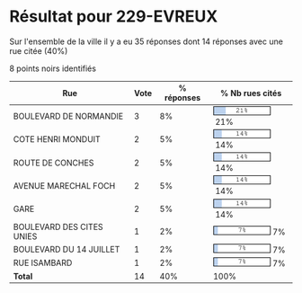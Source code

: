 # Résultat pour 229-EVREUX

Sur l'ensemble de la ville il y a eu 35 réponses dont 14 réponses avec une rue citée (40%)

8 points noirs identifiés

| Rue | Vote | % réponses | % Nb rues cités|
|-----|------|------------|----------------|
| BOULEVARD DE NORMANDIE | 3 | 8% | <img src="../../img/bar_21.gif" />&nbsp;21%|
| COTE HENRI MONDUIT | 2 | 5% | <img src="../../img/bar_14.gif" />&nbsp;14%|
| ROUTE DE CONCHES | 2 | 5% | <img src="../../img/bar_14.gif" />&nbsp;14%|
| AVENUE MARECHAL FOCH | 2 | 5% | <img src="../../img/bar_14.gif" />&nbsp;14%|
| GARE | 2 | 5% | <img src="../../img/bar_14.gif" />&nbsp;14%|
| BOULEVARD DES CITES UNIES | 1 | 2% | <img src="../../img/bar_7.gif" />&nbsp;7%|
| BOULEVARD DU 14 JUILLET | 1 | 2% | <img src="../../img/bar_7.gif" />&nbsp;7%|
| RUE ISAMBARD | 1 | 2% | <img src="../../img/bar_7.gif" />&nbsp;7%|
| **Total** | 14 | 40% | 100%|
